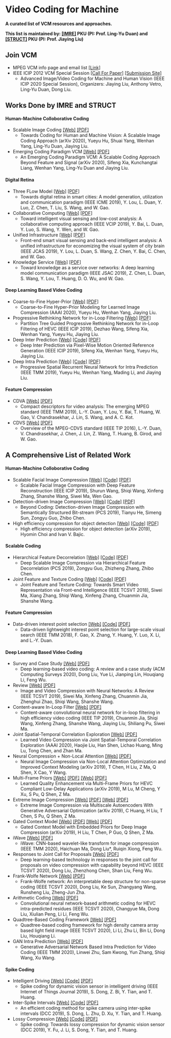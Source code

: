 # Video Coding for Machine

**A curated list of VCM resources and approaches.**

**This list is maintained by: [[IMRE]](http://imre.idm.pku.edu.cn/index.html) PKU (PI: Prof. Ling-Yu Duan) and [[STRUCT]](http://www.icst.pku.edu.cn/struct/struct.html) PKU (PI: Prof. Jiaying Liu)**

## Join VCM
  * MPEG VCM info page and email list [[Link]](https://lists.aau.at/mailman/listinfo/mpeg-vcm)
  * IEEE ICIP 2012 VCM Special Session [[Call For Paper]](./VCM-poster-V4.pdf) [[Submission Site]](https://cmsworkshops.com/ICIP2020/Papers/Submission.asp)
    * Advanced Image/Video Coding for Machine and Human Vision (IEEE ICIP 2020 Special Session), Organizers: Jiaying Liu, Anthony Vetro, Ling-Yu Duan, Dong Liu.
    
#### 

## Works Done by IMRE and STRUCT

#### Human-Machine Colloborative Coding
 * Scalable Image Coding [[Web]]() [[PDF]]()
   * Towards Coding for Human and Machine Vision: A Scalable Image Coding Approach (arXiv 2020), Yueyu Hu, Shuai Yang, Wenhan Yang, Ling-Yu Duan, Jiaying Liu.
 * Emerging Coding Paradigm VCM [[Web]]() [[PDF]]()
   * An Emerging Coding Paradigm VCM: A Scalable Coding Approach Beyond Feature and Signal (arXiv 2020), Sifeng Xia, Kunchangtai Liang, Wenhan Yang, Ling-Yu Duan and Jiaying Liu.
   
#### Digital Retina
 * Three FLow Model [[Web]]() [[PDF]]()
   * Towards digital retina in smart cities: A model generation, utilization and communication paradigm (IEEE ICME 2019), Y. Lou, L. Duan, Y. Luo, Z. Chen, T. Liu, S. Wang, and W. Gao.
 * Collaborative Computing  [[Web]]() [[PDF]]()
   * Toward intelligent visual sensing and low-cost analysis: A collaborative computing approach (IEEE VCIP 2019), Y. Bai, L. Duan, Y. Luo, S. Wang, Y. Wen, and W. Gao.
 * Unified Infrastructure [[Web]]() [[PDF]]()
   * Front-end smart visual sensing and back-end intelligent analysis: A unified infrastructure for economizing the visual system of city brain (IEEE JCAS 2019), Y. Lou, L. Duan, S. Wang, Z. Chen, Y. Bai, C. Chen, and W. Gao.
 * Knowledge Service [[Web]]() [[PDF]]()
   * Toward knowledge as a service over networks: A deep learning model communication paradigm (IEEE JSAC 2019), Z. Chen, L. Duan, S. Wang, Y. Lou, T. Huang, D. O. Wu, and W. Gao.

#### Deep Learning Based Video Coding
 * Coarse-to-Fine Hyper-Prior [[Web]]() [[PDF]]()
   * Coarse-to-Fine Hyper-Prior Modeling for Learned Image Compression (AAAI 2020), Yueyu Hu, Wenhan Yang, Jiaying Liu.
 * Progressive Rethinking Network for in-Loop Filtering [[Web]]() [[PDF]]()
   * Partition Tree Guided Progressive Rethinking Network for in-Loop Filtering of HEVC (IEEE ICIP 2019), Dezhao Wang, Sifeng Xia, Wenhan Yang, Yueyu Hu, Jiaying Liu.
 * Deep Inter Prediction [[Web]]() [[Code]]() [[PDF]]()
   * Deep Inter Prediction via Pixel-Wise Motion Oriented Reference Generation (IEEE ICIP 2019), Sifeng Xia, Wenhan Yang, Yueyu Hu, Jiaying Liu.
 * Deep Intra Prediction [[Web]]() [[Code]]() [[PDF]]()
   * Progressive Spatial Recurrent Neural Network for Intra Prediction (IEEE TMM 2019), Yueyu Hu, Wenhan Yang, Mading Li, and Jiaying Liu.
   
#### Feature Compression
 * CDVA [[Web]]() [[PDF]]()
   * Compact descriptors for video analysis: The emerging MPEG standard (IEEE TMM 2019), L.-Y. Duan, Y. Lou, Y. Bai, T. Huang, W. Gao, V. Chandrasekhar, J. Lin, S. Wang, and A. C. Kot.
 * CDVS [[Web]]() [[PDF]]()
   * Overview of the MPEG-CDVS standard (IEEE TIP 2016), L.-Y. Duan, V. Chandrasekhar, J. Chen, J. Lin, Z. Wang, T. Huang, B. Girod, and
W. Gao.

## A Comprehensive List of Related Work
#### Human-Machine Colloborative Coding
 * Scalable Facial Image Compression [[Web]]() [[Code]]() [[PDF]]()
   * Scalable Facial Image Compression with Deep Feature Reconstruction (IEEE ICIP 2019), Shurun Wang, Shiqi Wang, Xinfeng Zhang, Shanshe Wang, Siwei Ma, Wen Gao.
 * Detection-driven Image Compression [[Web]]() [[Code]]() [[PDF]]()
   * Beyond Coding: Detection-driven Image Compression with Semantically Structured Bit-stream (PCS 2019), Tianyu He, Simeng Sun, Zongyu Guo, Zhibo Chen.
 * High efficiency compression for object detection [[Web]]() [[Code]]() [[PDF]]()
   * High efficiency compression for object detection (arXiv 2019), Hyomin Choi and Ivan V. Bajic.
 
#### Scalable Coding
 * Hierarchical Feature Decorrelation [[Web]]() [[Code]]() [[PDF]]()
   * Deep Scalable Image Compression via Hierarchical Feature Decorrelation (PCS 2019), Zongyu Guo, Zhizheng Zhang, Zhibo Chen.
 * Joint Feature and Texture Coding [[Web]]() [[Code]]() [[PDF]]()
   * Joint Feature and Texture Coding: Towards Smart Video Representation via Front-end Intelligence (IEEE TCSVT 2018), Siwei Ma, Xiang Zhang, Shiqi Wang, Xinfeng Zhang, Chuanmin Jia, Shanshe Wang.

#### Feature Compression
 * Data-driven interest point selection [[Web]]() [[Code]]() [[PDF]]()
   * Data-driven lightweight interest point selection for large-scale visual search (IEEE TMM 2018), F. Gao, X. Zhang, Y. Huang, Y. Luo, X. Li, and L.-Y. Duan.
   
#### Deep Learning Based Video Coding
 * Survey and Case Study [[Web]]() [[PDF]]()
   * Deep learning-based video coding: A review and a case study (ACM Computing Surveys 2020), Dong Liu, Yue Li, Jianping Lin, Houqiang Li, Feng Wu.
 * Review [[Web]]() [[PDF]]()
   * Image and Video Compression with Neural Networks: A Review (IEEE TCSVT 2019), Siwei Ma, Xinfeng Zhang, Chuanmin Jia, Zhenghui Zhao, Shiqi Wang, Shanshe Wang.
 * Content-aware In-Loop Filter [[Web]]() [[PDF]]()
   * Content-aware convolutional neural network for in-loop filtering in high efficiency video coding (IEEE TIP 2019), Chuanmin Jia, Shiqi Wang, Xinfeng Zhang, Shanshe Wang, Jiaying Liu, Shiliang Pu, Siwei Ma.
 * Joint Spatial-Temporal Correlation Exploration [[Web]]() [[PDF]]()
   * Learned Video Compression via Joint Spatial-Temporal Correlation Exploration (AAAI 2020), Haojie Liu, Han Shen, Lichao Huang, Ming Lu, Tong Chen, and Zhan Ma.
 * Neural Compression + Non-Local Attention [[Web]]() [[PDF]]()
   * Neural Image Compression via Non-Local Attention Optimization and Improved Context Modeling (arXiv 2019), T Chen, H Liu, Z Ma, Q Shen, X Cao, Y Wang.
 * Multi-Frame Priors [[Web]]() [[PDF]]() [[Web]]() [[PDF]]()
   * Learned Quality Enhancement via Multi-Frame Priors for HEVC Compliant Low-Delay Applications (arXiv 2019), M Lu, M Cheng, Y Xu, S Pu, Q Shen, Z Ma.
 * Extreme Image Compression [[Web]]() [[PDF]]() [[Web]]() [[PDF]]()
   * Extreme Image Compression via Multiscale Autoencoders With Generative Adversarial Optimization (arXiv 2019), C Huang, H Liu, T Chen, S Pu, Q Shen, Z Ma.
 * Gated Context Model [[Web]]() [[PDF]]() [[Web]]() [[PDF]]()
   * Gated Context Model with Embedded Priors for Deep Image Compression (arXiv 2019), H Liu, T Chen, P Guo, Q Shen, Z Ma.
 * iWave [[Web]]() [[PDF]]()
   * iWave: CNN-based wavelet-like transform for image compression (IEEE TMM 2020), Haichuan Ma, Dong Liu*, Ruiqin Xiong, Feng Wu.
 * Responses to Joint Call for Proposals [[Web]]() [[PDF]]()
   * Deep learning-based technology in responses to the joint call for proposals on video compression with capability beyond HEVC (IEEE TCSVT 2020), Dong Liu, Zhenzhong Chen, Shan Liu, Feng Wu.
 * Frank-Wolfe Network [[Web]]() [[PDF]]()
   * Frank-Wolfe network: An interpretable deep structure for non-sparse coding (IEEE TCSVT 2020), Dong Liu, Ke Sun, Zhangyang Wang, Runsheng Liu, Zheng-Jun Zha.
 * Arithmetic Coding [[Web]]() [[PDF]]()
   * Convolutional neural network-based arithmetic coding for HEVC intra-predicted residues (IEEE TCSVT 2020), Changyue Ma, Dong Liu, Xiulian Peng, Li Li, Feng Wu.
 * Quadtree-Based Coding Framework [[Web]]() [[PDF]]()
   * Quadtree-based coding framework for high density camera array based light field image (IEEE TCSVT 2020), Li Li, Zhu Li, Bin Li, Dong Liu, Houqiang Li.
 * GAN Intra Prediction [[Web]]() [[PDF]]()
   * Generative Adversarial Network Based Intra Prediction for Video Coding (IEEE TMM 2020), Linwei Zhu, Sam Kwong, Yun Zhang, Shiqi Wang, Xu Wang.

#### Spike Coding
 * Intelligent Driving [[Web]]() [[Code]]() [[PDF]]()
   * Spike coding for dynamic vision sensor in intelligent driving (IEEE Internet of Things Journal 2019), S. Dong, Z. Bi, Y. Tian, and T. Huang.
 * Inter-Spike Intervals [[Web]]() [[Code]]() [[PDF]]()
   * An efficient coding method for spike camera using inter-spike intervals (DCC 2019), S. Dong, L. Zhu, D. Xu, Y. Tian, and T. Huang. 
 * Lossy Compression [[Web]]() [[Code]]() [[PDF]]()
   * Spike coding: Towards lossy compression for dynamic vision sensor (DCC 2019), Y. Fu, J. Li, S. Dong, Y. Tian, and T. Huang.
